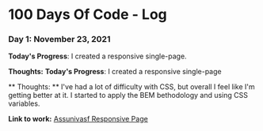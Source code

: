 # 100 Days Of Code - Log

### Day 1: November 23, 2021


**Today's Progress**: I created a responsive single-page.

**Thoughts:** **Today's Progress**: I created a responsive single-page

** Thoughts: ** I've had a lot of difficulty with CSS, but overall I feel like I'm getting better at it. I started to apply the BEM bethodology and using CSS variables.

**Link to work:** [Assunivasf Responsive Page](https://github.com/leonardo-paixao/assunivasf-responsive-page)
